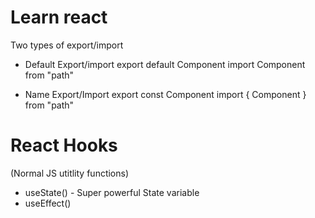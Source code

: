 # Learn react

Two types of export/import 
- Default Export/import 
    export default Component
    import Component from "path"

- Name Export/Import
    export const Component
    import { Component } from "path"


# React Hooks
(Normal JS utitlity functions)
- useState() - Super powerful State variable 
- useEffect()


